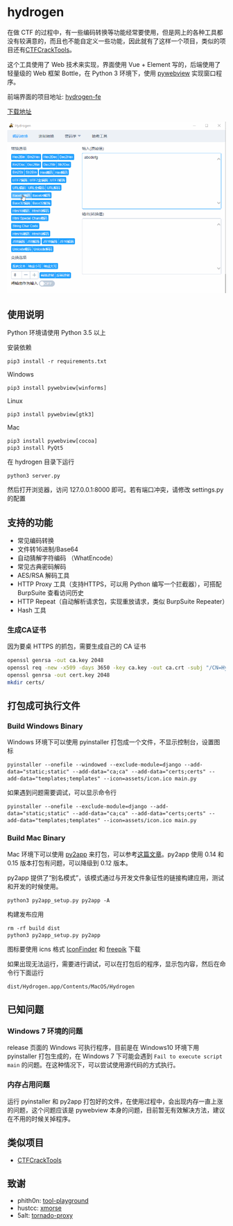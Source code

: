 # hydrogen

在做 CTF 的过程中，有一些编码转换等功能经常要使用，但是网上的各种工具都没有较满意的，而且也不能自定义一些功能，因此就有了这样一个项目，类似的项目还有[CTFCrackTools](https://github.com/0Chencc/CTFCrackTools)。

这个工具使用了 Web 技术来实现，界面使用 Vue + Element 写的，后端使用了轻量级的 Web 框架 Bottle，在 Python 3 环境下，使用 [pywebview](https://github.com/r0x0r/pywebview) 实现窗口程序。

前端界面的项目地址: [hydrogen-fe](https://github.com/restran/hydrogen-fe)

[下载地址](https://github.com/restran/hydrogen/releases)

![demo.gif](docs/demo.gif "")

## 使用说明

Python 环境请使用 Python 3.5 以上

安装依赖

    pip3 install -r requirements.txt

Windows

    pip3 install pywebview[winforms]

Linux

    pip3 install pywebview[gtk3]

Mac

    pip3 install pywebview[cocoa]
    pip3 install PyQt5

在 hydrogen 目录下运行

    python3 server.py

然后打开浏览器，访问 127.0.0.1:8000 即可。若有端口冲突，请修改 settings.py 的配置


## 支持的功能

- 常见编码转换
- 文件转16进制/Base64
- 自动猜解字符编码 （WhatEncode）
- 常见古典密码解码
- AES/RSA 解码工具
- HTTP Proxy 工具（支持HTTPS，可以用 Python 编写一个拦截器），可搭配 BurpSuite 查看访问历史
- HTTP Repeat（自动解析请求包，实现重放请求，类似 BurpSuite Repeater）
- Hash 工具

### 生成CA证书

因为要桌 HTTPS 的抓包，需要生成自己的 CA 证书

```sh
openssl genrsa -out ca.key 2048
openssl req -new -x509 -days 3650 -key ca.key -out ca.crt -subj "/CN=Hydrogen CA"
openssl genrsa -out cert.key 2048
mkdir certs/
```

## 打包成可执行文件

### Build Windows Binary

Windows 环境下可以使用 pyinstaller 打包成一个文件，不显示控制台，设置图标

    pyinstaller --onefile --windowed --exclude-module=django --add-data="static;static" --add-data="ca;ca" --add-data="certs;certs" --add-data="templates;templates" --icon=assets/icon.ico main.py
    
如果遇到问题需要调试，可以显示命令行

    pyinstaller --onefile --exclude-module=django --add-data="static;static" --add-data="ca;ca" --add-data="certs;certs" --add-data="templates;templates" --icon=assets/icon.ico main.py

### Build Mac Binary

Mac 环境下可以使用 [py2app](https://pypi.python.org/pypi/py2app/) 来打包，可以参考[这篇文章](http://www.jianshu.com/p/afb6b2b97ce9)。py2app 使用 0.14 和 0.15 版本打包有问题，可以降级到 0.12 版本。

py2app 提供了“别名模式”，该模式通过与开发文件象征性的链接构建应用，测试和开发的时候使用。

    python3 py2app_setup.py py2app -A

构建发布应用

    rm -rf build dist
    python3 py2app_setup.py py2app
    
图标要使用 icns 格式 [IconFinder](https://www.iconfinder.com/) 和 [freepik](http://www.freepik.com/free-icons) 下载

如果出现无法运行，需要进行调试，可以在打包后的程序，显示包内容，然后在命令行下面运行

    dist/Hydrogen.app/Contents/MacOS/Hydrogen

## 已知问题

### Windows 7 环境的问题

release 页面的 Windows 可执行程序，目前是在 Windows10 环境下用 pyinstaller 打包生成的，在 Windows 7 下可能会遇到 `Fail to execute script main` 的问题。在这种情况下，可以尝试使用源代码的方式执行。

### 内存占用问题

运行 pyinstaller 和 py2app 打包好的文件，在使用过程中，会出现内存一直上涨的问题，这个问题应该是 pywebview 本身的问题，目前暂无有效解决方法，建议在不用的时候关掉程序。

## 类似项目

- [CTFCrackTools](https://github.com/0Chencc/CTFCrackTools)

## 致谢

- phith0n: [tool-playground](https://github.com/phith0n/tool-playground)
- hustcc: [xmorse](https://github.com/hustcc/xmorse)
- 5alt: [tornado-proxy](https://github.com/5alt/tornado-proxy)
